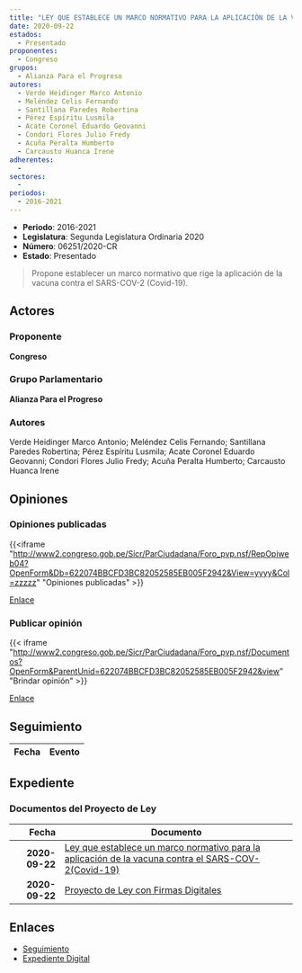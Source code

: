 ```yaml
---
title: "LEY QUE ESTABLECE UN MARCO NORMATIVO PARA LA APLICACIÓN DE LA VACUNA CONTRA EL SARS-COV-2 (COVID-19)"
date: 2020-09-22
estados: 
  - Presentado
proponentes: 
  - Congreso
grupos: 
  - Alianza Para el Progreso
autores: 
  - Verde Heidinger Marco Antonio
  - Meléndez Celis Fernando
  - Santillana Paredes Robertina
  - Pérez Espíritu Lusmila
  - Acate Coronel Eduardo Geovanni
  - Condori Flores Julio Fredy
  - Acuña Peralta Humberto
  - Carcausto Huanca Irene
adherentes: 
  - 
sectores: 
  - 
periodos: 
  - 2016-2021
---
```


- **Periodo**: 2016-2021
- **Legislatura**: Segunda Legislatura Ordinaria 2020
- **Número**: 06251/2020-CR
- **Estado**: Presentado

> Propone establecer un marco normativo que rige la aplicación de la vacuna contra el SARS-COV-2 (Covid-19).


## Actores

### Proponente

**Congreso**

### Grupo Parlamentario

**Alianza Para el Progreso**

### Autores

Verde Heidinger Marco Antonio; Meléndez Celis Fernando; Santillana Paredes Robertina; Pérez Espíritu Lusmila; Acate Coronel Eduardo Geovanni; Condori Flores Julio Fredy; Acuña Peralta Humberto; Carcausto Huanca Irene


## Opiniones

### Opiniones publicadas

{{<iframe "http://www2.congreso.gob.pe/Sicr/ParCiudadana/Foro_pvp.nsf/RepOpiweb04?OpenForm&Db=622074BBCFD3BC82052585EB005F2942&View=yyyy&Col=zzzzz" "Opiniones publicadas" >}}

[Enlace](http://www2.congreso.gob.pe/Sicr/ParCiudadana/Foro_pvp.nsf/RepOpiweb04?OpenForm&Db=622074BBCFD3BC82052585EB005F2942&View=yyyy&Col=zzzzz)
### Publicar opinión

{{< iframe "http://www2.congreso.gob.pe/Sicr/ParCiudadana/Foro_pvp.nsf/Documentos?OpenForm&ParentUnid=622074BBCFD3BC82052585EB005F2942&view" "Brindar opinión" >}}

[Enlace](http://www2.congreso.gob.pe/Sicr/ParCiudadana/Foro_pvp.nsf/Documentos?OpenForm&ParentUnid=622074BBCFD3BC82052585EB005F2942&view)

## Seguimiento

| Fecha | Evento |
|------:|--------|


## Expediente


### Documentos del Proyecto de Ley

| Fecha | Documento |
|------:|--------|
| **2020-09-22** | [Ley que establece un marco normativo para la aplicación de la vacuna contra el SARS-COV-2(Covid-19)](http://www.leyes.congreso.gob.pe/Documentos/2016_2021/Proyectos_de_Ley_y_de_Resoluciones_Legislativas/PL06251-20200922.pdf) |
| **2020-09-22** | [Proyecto de Ley con Firmas Digitales](http://www.leyes.congreso.gob.pe/Documentos/2016_2021/Proyectos_de_Ley_y_de_Resoluciones_Legislativas/Proyectos_Firmas_digitales/PL06251.pdf) |

## Enlaces 

- [Seguimiento](http://www2.congreso.gob.pe/Sicr/TraDocEstProc/CLProLey2016.nsf/f7fff46988ca05b1052578e100829cc7/605259491a9a9569052585eb0061331a?OpenDocument)
- [Expediente Digital](http://www2.congreso.gob.pe/Sicr/TraDocEstProc/CLProLey2016.nsf/f7fff46988ca05b1052578e100829cc7/605259491a9a9569052585eb0061331a?OpenDocument&Click=05257FB7005EB655.eb71d0cf91d8294e05256cdf006b5706/$Body/0.1C6C)
